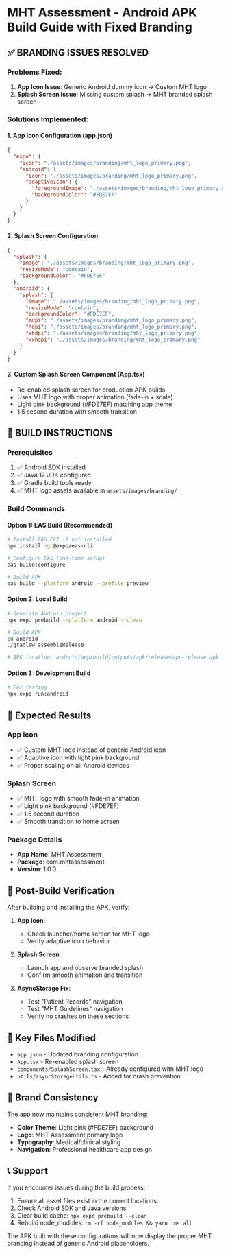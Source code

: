 # MHT Assessment - Android APK Build Guide with Fixed Branding

## ✅ BRANDING ISSUES RESOLVED

### Problems Fixed:
1. **App Icon Issue**: Generic Android dummy icon → Custom MHT logo
2. **Splash Screen Issue**: Missing custom splash → MHT branded splash screen

### Solutions Implemented:

#### 1. App Icon Configuration (app.json)
```json
{
  "expo": {
    "icon": "./assets/images/branding/mht_logo_primary.png",
    "android": {
      "icon": "./assets/images/branding/mht_logo_primary.png",
      "adaptiveIcon": {
        "foregroundImage": "./assets/images/branding/mht_logo_primary.png",
        "backgroundColor": "#FDE7EF"
      }
    }
  }
}
```

#### 2. Splash Screen Configuration
```json
{
  "splash": {
    "image": "./assets/images/branding/mht_logo_primary.png",
    "resizeMode": "contain",
    "backgroundColor": "#FDE7EF"
  },
  "android": {
    "splash": {
      "image": "./assets/images/branding/mht_logo_primary.png",
      "resizeMode": "contain",
      "backgroundColor": "#FDE7EF",
      "mdpi": "./assets/images/branding/mht_logo_primary.png",
      "hdpi": "./assets/images/branding/mht_logo_primary.png",
      "xhdpi": "./assets/images/branding/mht_logo_primary.png",
      "xxhdpi": "./assets/images/branding/mht_logo_primary.png"
    }
  }
}
```

#### 3. Custom Splash Screen Component (App.tsx)
- Re-enabled splash screen for production APK builds
- Uses MHT logo with proper animation (fade-in + scale)
- Light pink background (#FDE7EF) matching app theme
- 1.5 second duration with smooth transition

## 🔧 BUILD INSTRUCTIONS

### Prerequisites
1. ✅ Android SDK installed
2. ✅ Java 17 JDK configured
3. ✅ Gradle build tools ready
4. ✅ MHT logo assets available in `assets/images/branding/`

### Build Commands

#### Option 1: EAS Build (Recommended)
```bash
# Install EAS CLI if not installed
npm install -g @expo/eas-cli

# Configure EAS (one-time setup)
eas build:configure

# Build APK
eas build --platform android --profile preview
```

#### Option 2: Local Build
```bash
# Generate Android project
npx expo prebuild --platform android --clean

# Build APK
cd android
./gradlew assembleRelease

# APK location: android/app/build/outputs/apk/release/app-release.apk
```

#### Option 3: Development Build
```bash
# For testing
npx expo run:android
```

## 📱 Expected Results

### App Icon
- ✅ Custom MHT logo instead of generic Android icon
- ✅ Adaptive icon with light pink background
- ✅ Proper scaling on all Android devices

### Splash Screen
- ✅ MHT logo with smooth fade-in animation
- ✅ Light pink background (#FDE7EF)
- ✅ 1.5 second duration
- ✅ Smooth transition to home screen

### Package Details
- **App Name**: MHT Assessment
- **Package**: com.mhtassessment
- **Version**: 1.0.0

## 🚀 Post-Build Verification

After building and installing the APK, verify:

1. **App Icon**: 
   - Check launcher/home screen for MHT logo
   - Verify adaptive icon behavior

2. **Splash Screen**:
   - Launch app and observe branded splash
   - Confirm smooth animation and transition

3. **AsyncStorage Fix**:
   - Test "Patient Records" navigation
   - Test "MHT Guidelines" navigation
   - Verify no crashes on these sections

## 📁 Key Files Modified

- `app.json` - Updated branding configuration
- `App.tsx` - Re-enabled splash screen
- `components/SplashScreen.tsx` - Already configured with MHT logo
- `utils/asyncStorageUtils.ts` - Added for crash prevention

## 🎯 Brand Consistency

The app now maintains consistent MHT branding:
- **Color Theme**: Light pink (#FDE7EF) background
- **Logo**: MHT Assessment primary logo
- **Typography**: Medical/clinical styling
- **Navigation**: Professional healthcare app design

## 📞 Support

If you encounter issues during the build process:
1. Ensure all asset files exist in the correct locations
2. Check Android SDK and Java versions
3. Clear build cache: `npx expo prebuild --clean`
4. Rebuild node_modules: `rm -rf node_modules && yarn install`

The APK built with these configurations will now display the proper MHT branding instead of generic Android placeholders.